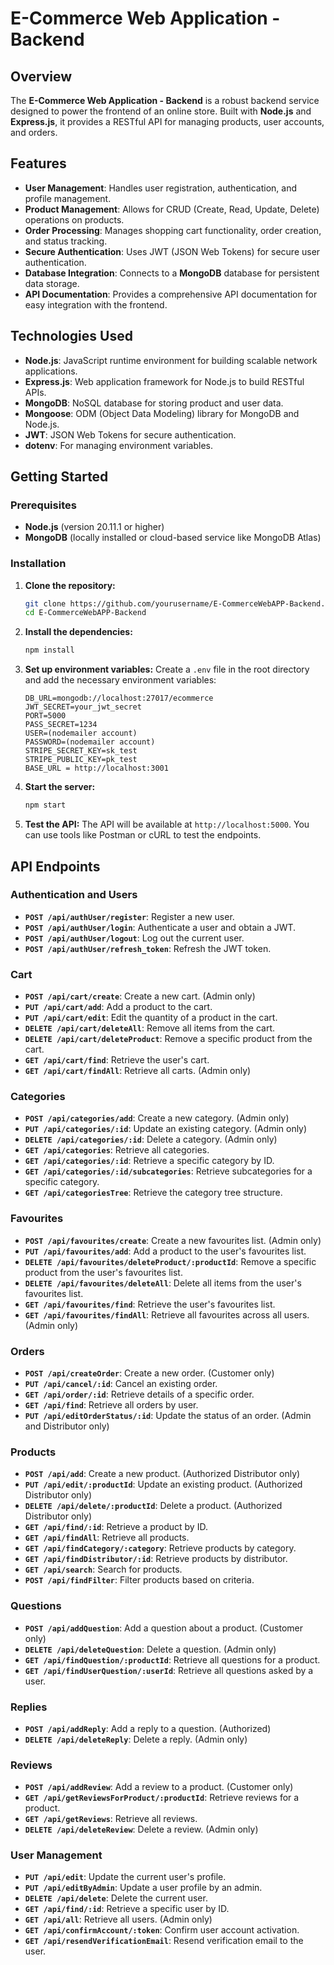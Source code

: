 # E-Commerce Web Application - Backend

## Overview

The **E-Commerce Web Application - Backend** is a robust backend service designed to power the frontend of an online store. Built with **Node.js** and **Express.js**, it provides a RESTful API for managing products, user accounts, and orders.
## Features

- **User Management**: Handles user registration, authentication, and profile management.
- **Product Management**: Allows for CRUD (Create, Read, Update, Delete) operations on products.
- **Order Processing**: Manages shopping cart functionality, order creation, and status tracking.
- **Secure Authentication**: Uses JWT (JSON Web Tokens) for secure user authentication.
- **Database Integration**: Connects to a **MongoDB** database for persistent data storage.
- **API Documentation**: Provides a comprehensive API documentation for easy integration with the frontend.

## Technologies Used

- **Node.js**: JavaScript runtime environment for building scalable network applications.
- **Express.js**: Web application framework for Node.js to build RESTful APIs.
- **MongoDB**: NoSQL database for storing product and user data.
- **Mongoose**: ODM (Object Data Modeling) library for MongoDB and Node.js.
- **JWT**: JSON Web Tokens for secure authentication.
- **dotenv**: For managing environment variables.

## Getting Started

### Prerequisites

- **Node.js** (version 20.11.1 or higher)
- **MongoDB** (locally installed or cloud-based service like MongoDB Atlas)

### Installation

1. **Clone the repository:**
    ```bash
    git clone https://github.com/yourusername/E-CommerceWebAPP-Backend.git
    cd E-CommerceWebAPP-Backend
    ```

2. **Install the dependencies:**
    ```bash
    npm install
    ```

3. **Set up environment variables:**
   Create a `.env` file in the root directory and add the necessary environment variables:
    ```env
    DB_URL=mongodb://localhost:27017/ecommerce
    JWT_SECRET=your_jwt_secret
    PORT=5000
    PASS_SECRET=1234
    USER=(nodemailer account)
    PASSWORD=(nodemailer account)
    STRIPE_SECRET_KEY=sk_test
    STRIPE_PUBLIC_KEY=pk_test
    BASE_URL = http://localhost:3001
    ```

4. **Start the server:**
    ```bash
    npm start
    ```

5. **Test the API:**
   The API will be available at `http://localhost:5000`. You can use tools like Postman or cURL to test the endpoints.

## API Endpoints

### Authentication and Users

- **`POST /api/authUser/register`**: Register a new user.
- **`POST /api/authUser/login`**: Authenticate a user and obtain a JWT.
- **`POST /api/authUser/logout`**: Log out the current user.
- **`POST /api/authUser/refresh_token`**: Refresh the JWT token.

### Cart

- **`POST /api/cart/create`**: Create a new cart. (Admin only)
- **`PUT /api/cart/add`**: Add a product to the cart.
- **`PUT /api/cart/edit`**: Edit the quantity of a product in the cart.
- **`DELETE /api/cart/deleteAll`**: Remove all items from the cart.
- **`DELETE /api/cart/deleteProduct`**: Remove a specific product from the cart.
- **`GET /api/cart/find`**: Retrieve the user's cart.
- **`GET /api/cart/findAll`**: Retrieve all carts. (Admin only)

### Categories

- **`POST /api/categories/add`**: Create a new category. (Admin only)
- **`PUT /api/categories/:id`**: Update an existing category. (Admin only)
- **`DELETE /api/categories/:id`**: Delete a category. (Admin only)
- **`GET /api/categories`**: Retrieve all categories.
- **`GET /api/categories/:id`**: Retrieve a specific category by ID.
- **`GET /api/categories/:id/subcategories`**: Retrieve subcategories for a specific category.
- **`GET /api/categoriesTree`**: Retrieve the category tree structure.

### Favourites

- **`POST /api/favourites/create`**: Create a new favourites list. (Admin only)
- **`PUT /api/favourites/add`**: Add a product to the user's favourites list.
- **`DELETE /api/favourites/deleteProduct/:productId`**: Remove a specific product from the user's favourites list.
- **`DELETE /api/favourites/deleteAll`**: Delete all items from the user's favourites list.
- **`GET /api/favourites/find`**: Retrieve the user's favourites list.
- **`GET /api/favourites/findAll`**: Retrieve all favourites across all users. (Admin only)

### Orders

- **`POST /api/createOrder`**: Create a new order. (Customer only)
- **`PUT /api/cancel/:id`**: Cancel an existing order.
- **`GET /api/order/:id`**: Retrieve details of a specific order.
- **`GET /api/find`**: Retrieve all orders by user.
- **`PUT /api/editOrderStatus/:id`**: Update the status of an order. (Admin and Distributor only)

### Products

- **`POST /api/add`**: Create a new product. (Authorized Distributor only)
- **`PUT /api/edit/:productId`**: Update an existing product. (Authorized Distributor only)
- **`DELETE /api/delete/:productId`**: Delete a product. (Authorized Distributor only)
- **`GET /api/find/:id`**: Retrieve a product by ID.
- **`GET /api/findAll`**: Retrieve all products.
- **`GET /api/findCategory/:category`**: Retrieve products by category.
- **`GET /api/findDistributor/:id`**: Retrieve products by distributor.
- **`GET /api/search`**: Search for products.
- **`POST /api/findFilter`**: Filter products based on criteria.

### Questions

- **`POST /api/addQuestion`**: Add a question about a product. (Customer only)
- **`DELETE /api/deleteQuestion`**: Delete a question. (Admin only)
- **`GET /api/findQuestion/:productId`**: Retrieve all questions for a product.
- **`GET /api/findUserQuestion/:userId`**: Retrieve all questions asked by a user.

### Replies

- **`POST /api/addReply`**: Add a reply to a question. (Authorized)
- **`DELETE /api/deleteReply`**: Delete a reply. (Admin only)

### Reviews

- **`POST /api/addReview`**: Add a review to a product. (Customer only)
- **`GET /api/getReviewsForProduct/:productId`**: Retrieve reviews for a product.
- **`GET /api/getReviews`**: Retrieve all reviews.
- **`DELETE /api/deleteReview`**: Delete a review. (Admin only)

### User Management

- **`PUT /api/edit`**: Update the current user's profile.
- **`PUT /api/editByAdmin`**: Update a user profile by an admin.
- **`DELETE /api/delete`**: Delete the current user.
- **`GET /api/find/:id`**: Retrieve a specific user by ID.
- **`GET /api/all`**: Retrieve all users. (Admin only)
- **`GET /api/confirmAccount/:token`**: Confirm user account activation.
- **`GET /api/resendVerificationEmail`**: Resend verification email to the user.

